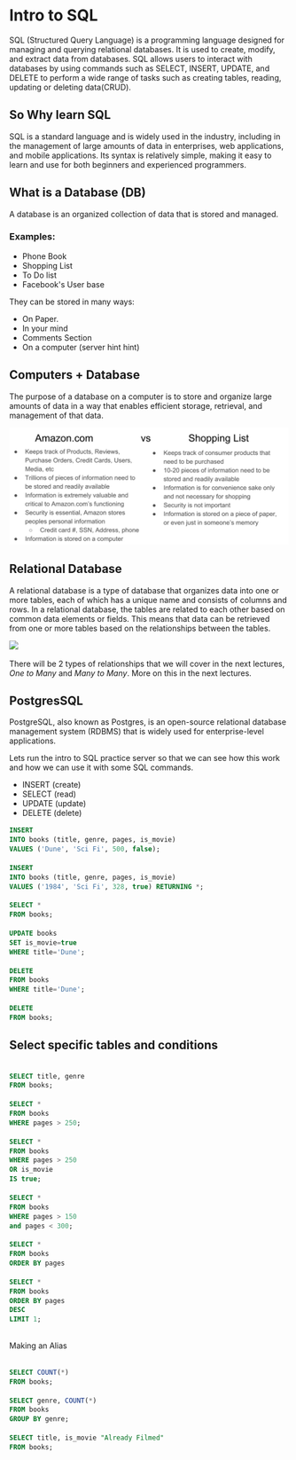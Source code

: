 # Intro to SQL

SQL (Structured Query Language) is a programming language designed for managing and querying relational databases. It is used to create, modify, and extract data from databases. SQL allows users to interact with databases by using commands such as SELECT, INSERT, UPDATE, and DELETE to perform a wide range of tasks such as creating tables, reading, updating or deleting data(CRUD).

## So Why learn SQL

SQL is a standard language and is widely used in the industry, including in the management of large amounts of data in enterprises, web applications, and mobile applications. Its syntax is relatively simple, making it easy to learn and use for both beginners and experienced programmers.

## What is a Database (DB)

A database is an organized collection of data that is stored and managed.

### Examples:

* Phone Book
* Shopping List
* To Do list 
* Facebook's User base

They can be stored in many ways:

* On Paper.
* In your mind
* Comments Section
* On a computer (server hint hint)

## Computers + Database

The purpose of a database on a computer is to store and organize large amounts of data in a way that enables efficient storage, retrieval, and management of that data.

![](./Screenshot%202023-04-12%20at%208.50.04%20AM.png)

## Relational Database

A relational database is a type of database that organizes data into one or more tables, each of which has a unique name and consists of columns and rows. In a relational database, the tables are related to each other based on common data elements or fields. This means that data can be retrieved from one or more tables based on the relationships between the tables.

![](https://www.pragimtech.com/blog/contribute/article_images/2220211210231003/what-is-a-relational-database.jpg)

There will be 2 types of relationships that we will cover in the next lectures, *One to Many* and *Many to Many*. More on this in the next lectures. 

## PostgresSQL

PostgreSQL, also known as Postgres, is an open-source relational database management system (RDBMS) that is widely used for enterprise-level applications.

Lets run the intro to SQL practice server so that we can see how this work and how we can use it with some SQL commands.

* INSERT (create)
* SELECT (read)
* UPDATE (update)
* DELETE (delete)

```SQL
INSERT 
INTO books (title, genre, pages, is_movie) 
VALUES ('Dune', 'Sci Fi', 500, false);

INSERT 
INTO books (title, genre, pages, is_movie) 
VALUES ('1984', 'Sci Fi', 328, true) RETURNING *;

SELECT * 
FROM books;

UPDATE books
SET is_movie=true
WHERE title='Dune';

DELETE 
FROM books 
WHERE title='Dune';

DELETE 
FROM books;
```

## Select specific tables and conditions

```sql

SELECT title, genre 
FROM books;

SELECT * 
FROM books 
WHERE pages > 250;

SELECT * 
FROM books 
WHERE pages > 250 
OR is_movie 
IS true;

SELECT * 
FROM books 
WHERE pages > 150 
and pages < 300;

SELECT * 
FROM books 
ORDER BY pages

SELECT * 
FROM books 
ORDER BY pages 
DESC 
LIMIT 1;



```

Making an Alias

```sql

SELECT COUNT(*) 
FROM books;

SELECT genre, COUNT(*) 
FROM books 
GROUP BY genre;

SELECT title, is_movie "Already Filmed" 
FROM books;
```